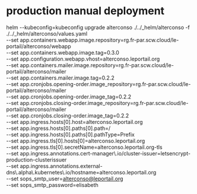 
# production manual deployment
helm --kubeconfig=kubeconfig upgrade alterconso ./../_helm/alterconso -f ./../_helm/alterconso/values.yaml \
  --set app.containers.webapp.image.repository=rg.fr-par.scw.cloud/le-portail/alterconso/webapp \
  --set app.containers.webapp.image.tag=0.3.0 \
  --set app.configuration.webapp.vhost=alterconso.leportail.org \
  --set app.containers.mailer.image.repository=rg.fr-par.scw.cloud/le-portail/alterconso/mailer \
  --set app.containers.mailer.image.tag=0.2.2 \
  --set app.cronjobs.opening-order.image_repository=rg.fr-par.scw.cloud/le-portail/alterconso/mailer \
  --set app.cronjobs.opening-order.image_tag=0.2.2 \
  --set app.cronjobs.closing-order.image_repository=rg.fr-par.scw.cloud/le-portail/alterconso/mailer \
  --set app.cronjobs.closing-order.image_tag=0.2.2 \
  --set app.ingress.hosts[0].host=alterconso.leportail.org \
  --set app.ingress.hosts[0].paths[0].path=/ \
  --set app.ingress.hosts[0].paths[0].pathType=Prefix \
  --set app.ingress.tls[0].hosts[0]=alterconso.leportail.org \
  --set app.ingress.tls[0].secretName=alterconso.leportail.org-tls \
  --set app.ingress.annotations.cert-manager\\.io/cluster-issuer=letsencrypt-production-clusterissuer \
  --set app.ingress.annotations.external-dns\\.alpha\\.kubernetes\\.io/hostname=alterconso.leportail.org \
  --set sops_smtp_user=alterconso@leportail.org \
  --set sops_smtp_password=elisabeth
